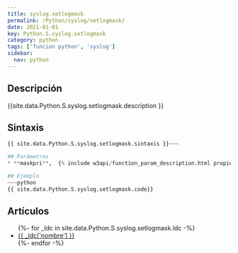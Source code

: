 ```yaml
---
title: syslog.setlogmask
permalink: /Python/syslog/setlogmask/
date: 2021-01-01
key: Python.S.syslog.setlogmask
category: python
tags: ['funcion python', 'syslog']
sidebar: 
  nav: python
---
```


## Descripción
{{site.data.Python.S.syslog.setlogmask.description }}

## Sintaxis
~~~python
{{ site.data.Python.S.syslog.setlogmask.sintaxis }}~~~

## Parámetros
* **maskpri**,  {% include w3api/function_param_description.html propiedad=site.data.Python.S.syslog.setlogmask valor="maskpri" %}

## Ejemplo
~~~python
{{ site.data.Python.S.syslog.setlogmask.code}}
~~~

## Artículos
<ul>
{%- for _ldc in site.data.Python.S.syslog.setlogmask.ldc -%}
   <li>
       <a href="{{_ldc['url'] }}">{{ _ldc['nombre'] }}</a>
   </li>
{%- endfor -%}
</ul>
